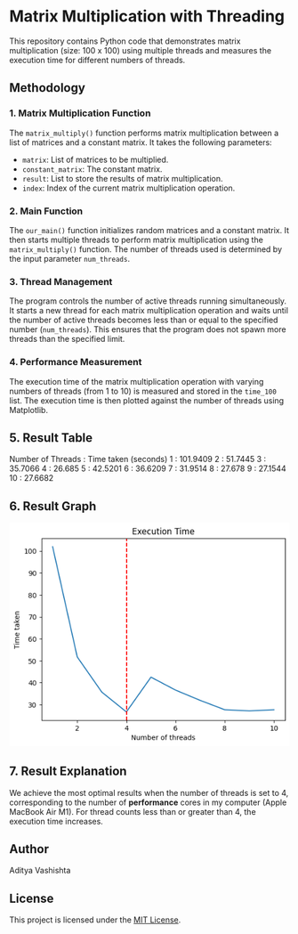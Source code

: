 # Matrix Multiplication with Threading

This repository contains Python code that demonstrates matrix multiplication (size: 100 x 100) using multiple threads and measures the execution time for different numbers of threads.

## Methodology

### 1. Matrix Multiplication Function

The `matrix_multiply()` function performs matrix multiplication between a list of matrices and a constant matrix. It takes the following parameters:

- `matrix`: List of matrices to be multiplied.
- `constant_matrix`: The constant matrix.
- `result`: List to store the results of matrix multiplication.
- `index`: Index of the current matrix multiplication operation.

### 2. Main Function

The `our_main()` function initializes random matrices and a constant matrix. It then starts multiple threads to perform matrix multiplication using the `matrix_multiply()` function. The number of threads used is determined by the input parameter `num_threads`.

### 3. Thread Management

The program controls the number of active threads running simultaneously. It starts a new thread for each matrix multiplication operation and waits until the number of active threads becomes less than or equal to the specified number (`num_threads`). This ensures that the program does not spawn more threads than the specified limit.

### 4. Performance Measurement

The execution time of the matrix multiplication operation with varying numbers of threads (from 1 to 10) is measured and stored in the `time_100` list. The execution time is then plotted against the number of threads using Matplotlib.

## 5. Result Table

Number of Threads : Time taken (seconds)
        1         :      101.9409
        2         :      51.7445
        3         :      35.7066
        4         :      26.685
        5         :      42.5201
        6         :      36.6209
        7         :      31.9514
        8         :      27.678
        9         :      27.1544
        10        :      27.6682

## 6. Result Graph

![Graph](graph.png)

## 7. Result Explanation

We achieve the most optimal results when the number of threads is set to 4, corresponding to the number of **performance** cores in my computer (Apple MacBook Air M1). For thread counts less than or greater than 4, the execution time increases.

## Author

Aditya Vashishta

## License

This project is licensed under the [MIT License](LICENSE).